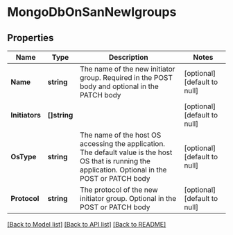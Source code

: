 # MongoDbOnSanNewIgroups

## Properties
Name | Type | Description | Notes
------------ | ------------- | ------------- | -------------
**Name** | **string** | The name of the new initiator group. Required in the POST body and optional in the PATCH body | [optional] [default to null]
**Initiators** | **[]string** |  | [optional] [default to null]
**OsType** | **string** | The name of the host OS accessing the application. The default value is the host OS that is running the application. Optional in the POST or PATCH body | [optional] [default to null]
**Protocol** | **string** | The protocol of the new initiator group. Optional in the POST or PATCH body | [optional] [default to null]

[[Back to Model list]](../README.md#documentation-for-models) [[Back to API list]](../README.md#documentation-for-api-endpoints) [[Back to README]](../README.md)


